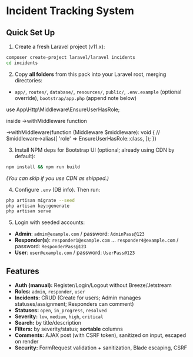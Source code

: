 # Incident Tracking System


## Quick Set Up

1) Create a fresh Laravel project (v11.x):
```bash
composer create-project laravel/laravel incidents
cd incidents
```

2) Copy **all folders** from this pack into your Laravel root, merging directories:
- `app/`, `routes/`, `database/`, `resources/`, `public/`, `.env.example` (optional override), `bootstrap/app.php` (append note below)

use App\Http\Middleware\EnsureUserHasRole;

inside ->withMiddleware function

->withMiddleware(function (Middleware $middleware): void {
        //
		$middleware->alias([
            'role' => EnsureUserHasRole::class,
        ]);
    })

3) Install NPM deps for Bootstrap UI (optional; already using CDN by default):
```bash
npm install && npm run build
```
*(You can skip if you use CDN as shipped.)*

4) Configure `.env` (DB info). Then run:
```bash
php artisan migrate --seed
php artisan key:generate
php artisan serve
```

5) Login with seeded accounts:
- **Admin**: `admin@example.com` / password: `AdminPass@123`
- **Responder(s)**: `responder1@example.com` ... `responder4@example.com` / password: `ResponderPass@123`
- **User**: `user@example.com` / password: `UserPass@123`

## Features

- **Auth (manual):** Register/Login/Logout without Breeze/Jetstream
- **Roles:** `admin`, `responder`, `user`
- **Incidents:** CRUD (Create for users; Admin manages statuses/assignment; Responders can comment)
- **Statuses:** `open`, `in_progress`, `resolved`
- **Severity:** `low`, `medium`, `high`, `critical`
- **Search:** by title/description
- **Filters:** by severity/status; **sortable** columns
- **Comments:** AJAX post (with CSRF token), sanitized on input, escaped on render
- **Security:** FormRequest validation + sanitization, Blade escaping, CSRF

